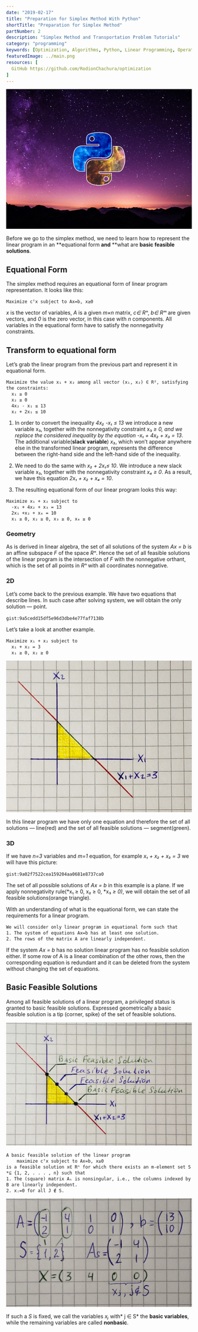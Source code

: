 ```yaml
---
date: "2019-02-17"
title: "Preparation for Simplex Method With Python"
shortTitle: "Preparation for Simplex Method"
partNumber: 2
description: "Simplex Method and Transportation Problem Tutorials"
category: "programming"
keywords: [Optimization, Algorithms, Python, Linear Programming, Operation Research]
featuredImage: ../main.png
resources: [
  GitHub https://github.com/RodionChachura/optimization
]
---
```


![](../main.png)

Before we go to the simplex method, we need to learn how to represent the linear program in an **equational form **and** **what are **basic feasible solutions**.

## Equational Form

The simplex method requires an equational form of linear program representation. It looks like this:

```
Maximize cᵀx subject to Ax=b, x≥0
```

*x* is the vector of variables, *A* is a given *m×n* matrix, *c∈ Rⁿ*, *b∈ Rᵐ* are given vectors, and *0* is the zero vector, in this case with *n* components. All variables in the equational form have to satisfy the nonnegativity constraints.

## Transform to equational form

Let’s grab the linear program from the previous part and represent it in equational form.

```
Maximize the value x₁ + x₂ among all vector (x₁, x₂) ∈ R², satisfying the constraints:
  x₁ ≥ 0
  x₂ ≥ 0
  4x₂ - x₁ ≤ 13
  x₂ + 2x₁ ≤ 10
```

1. In order to convert the inequality *4x₂ -x₁ ≤ 13* we introduce a new variable x₃, together with the nonnegativity constraint x₃ *≥ 0, *and we replace the considered inequality by the equation* -x₁ + 4x₂ + x₃ = 13*. The additional variable(**slack variable**) *x₃*, which won’t appear anywhere else in the transformed linear program, represents the difference between the right-hand side and the left-hand side of the inequality.

1. We need to do the same with *x₂ + 2x₁≤ 10*. We introduce a new slack variable x₃, together with the nonnegativity constraint *x₄ ≥ 0*. As a result, we have this equation *2x₁ + x₂ + x₄ = 10*.

1. The resulting equational form of our linear program looks this way:
```
Maximize x₁ + x₂ subject to
  -x₁ + 4x₂ + x₃ = 13
  2x₁ +x₂ + x₄ = 10
  x₁ ≥ 0, x₂ ≥ 0, x₃ ≥ 0, x₄ ≥ 0
```

### Geometry

As is derived in linear algebra, the set of all solutions of the system *Ax = b* is an affine subspace *F* of the space *Rⁿ*. Hence the set of all feasible solutions of the linear program is the intersection of *F* with the nonnegative orthant, which is the set of all points in *Rⁿ* with all coordinates nonnegative.

### 2D

Let’s come back to the previous example. We have two equations that describe lines. In such case after solving system, we will obtain the only solution — point.

`gist:9a5cedd15df5e96d3dbe4e77faf7138b`

Let’s take a look at another example.

```
Maximize x₁ + x₂ subject to
  x₁ + x₂ = 3
  x₁ ≥ 0, x₂ ≥ 0
```

![](draw.jpeg)

In this linear program we have only one equation and therefore the set of all solutions — line(red) and the set of all feasible solutions — segment(green).

### 3D

If we have *n=3* variables and *m=1* equation, for example *x₁ + x₂ + x₃ = 3* we will have this picture:

`gist:9a02f7522cea159204aa0681e8737ca0`

The set of all possible solutions of *Ax = b* in this example is a plane. If we apply nonnegativity rule(*x₁ ≥ 0, x₂ ≥ 0, *x₃ *≥ 0)*, we will obtain the set of all feasible solutions(orange triangle).

With an understanding of what is the equational form, we can state the requirements for a linear program.

```
We will consider only linear program in equational form such that
1. The system of equations Ax=b has at least one solution.
2. The rows of the matrix A are linearly independent.
```

If the system *Ax = b* has no solution linear program has no feasible solution either. If some row of A is a linear combination of the other rows, then the corresponding equation is redundant and it can be deleted from the system without changing the set of equations.

## Basic Feasible Solutions

Among all feasible solutions of a linear program, a privileged status is granted to basic feasible solutions. Expressed geometrically a basic feasible solution is a tip (corner, spike) of the set of feasible solutions.

![](feasible.jpeg)

```
A basic feasible solution of the linear program
    maximize cᵀx subject to Ax=b, x≥0
is a feasible solution x∈ Rⁿ for which there exists an m-element set S *⊆ {1, 2, . . . , n} such that
1. The (square) matrix Aₛ is nonsingular, i.e., the columns indexed by B are linearly independent.
2. xⱼ=0 for all J ∉ S.
```

![](example.jpeg)

If such a *S* is fixed, we call the variables *xⱼ* with* j ∈ S* the **basic variables**, while the remaining variables are called **nonbasic**.
